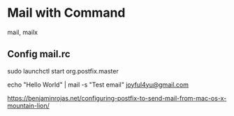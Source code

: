 # Mail with Command

mail, mailx

## Config mail.rc

sudo launchctl start org.postfix.master

echo "Hello World" | mail -s "Test email" joyful4yu@gmail.com

https://benjaminrojas.net/configuring-postfix-to-send-mail-from-mac-os-x-mountain-lion/